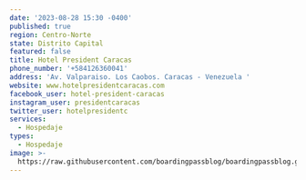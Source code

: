 ```yaml
---
date: '2023-08-28 15:30 -0400'
published: true
region: Centro-Norte
state: Distrito Capital
featured: false
title: Hotel President Caracas
phone_number: '+584126360041'
address: 'Av. Valparaiso. Los Caobos. Caracas - Venezuela '
website: www.hotelpresidentcaracas.com
facebook_user: hotel-president-caracas
instagram_user: presidentcaracas
twitter_user: hotelpresidentc
services:
  - Hospedaje
types:
  - Hospedaje
image: >-
  https://raw.githubusercontent.com/boardingpassblog/boardingpassblog.github.io/main/assets/images/Hotel-President-Logo.jpg
---
```

